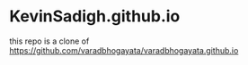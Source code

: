 # KevinSadigh.github.io 
this repo is a clone of
https://github.com/varadbhogayata/varadbhogayata.github.io
